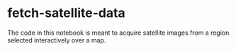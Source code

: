 # fetch-satellite-data

The code in this notebook is meant to acquire satellite images from a region selected interactively over a map.
